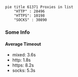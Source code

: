 
```mermaid
pie title 61371 Proxies in list
    "HTTP" : 28496
    "HTTPS": 10198
    "SOCKS" : 30890
```

### Some Info
#### Average Timeout

- mixed: 3.6s
- http: 1.8s
- https: 8.2s
- socks: 5.3s